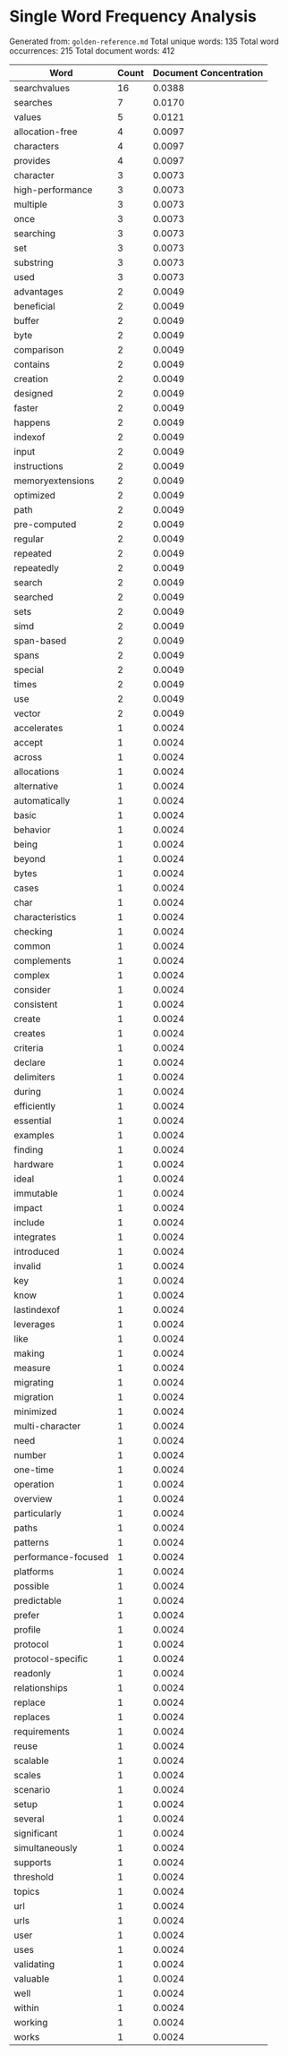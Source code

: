 # Single Word Frequency Analysis

Generated from: `golden-reference.md`
Total unique words: 135
Total word occurrences: 215
Total document words: 412

| Word | Count | Document Concentration |
|------|-------|------------------------|
| searchvalues | 16 | 0.0388 |
| searches | 7 | 0.0170 |
| values | 5 | 0.0121 |
| allocation-free | 4 | 0.0097 |
| characters | 4 | 0.0097 |
| provides | 4 | 0.0097 |
| character | 3 | 0.0073 |
| high-performance | 3 | 0.0073 |
| multiple | 3 | 0.0073 |
| once | 3 | 0.0073 |
| searching | 3 | 0.0073 |
| set | 3 | 0.0073 |
| substring | 3 | 0.0073 |
| used | 3 | 0.0073 |
| advantages | 2 | 0.0049 |
| beneficial | 2 | 0.0049 |
| buffer | 2 | 0.0049 |
| byte | 2 | 0.0049 |
| comparison | 2 | 0.0049 |
| contains | 2 | 0.0049 |
| creation | 2 | 0.0049 |
| designed | 2 | 0.0049 |
| faster | 2 | 0.0049 |
| happens | 2 | 0.0049 |
| indexof | 2 | 0.0049 |
| input | 2 | 0.0049 |
| instructions | 2 | 0.0049 |
| memoryextensions | 2 | 0.0049 |
| optimized | 2 | 0.0049 |
| path | 2 | 0.0049 |
| pre-computed | 2 | 0.0049 |
| regular | 2 | 0.0049 |
| repeated | 2 | 0.0049 |
| repeatedly | 2 | 0.0049 |
| search | 2 | 0.0049 |
| searched | 2 | 0.0049 |
| sets | 2 | 0.0049 |
| simd | 2 | 0.0049 |
| span-based | 2 | 0.0049 |
| spans | 2 | 0.0049 |
| special | 2 | 0.0049 |
| times | 2 | 0.0049 |
| use | 2 | 0.0049 |
| vector | 2 | 0.0049 |
| accelerates | 1 | 0.0024 |
| accept | 1 | 0.0024 |
| across | 1 | 0.0024 |
| allocations | 1 | 0.0024 |
| alternative | 1 | 0.0024 |
| automatically | 1 | 0.0024 |
| basic | 1 | 0.0024 |
| behavior | 1 | 0.0024 |
| being | 1 | 0.0024 |
| beyond | 1 | 0.0024 |
| bytes | 1 | 0.0024 |
| cases | 1 | 0.0024 |
| char | 1 | 0.0024 |
| characteristics | 1 | 0.0024 |
| checking | 1 | 0.0024 |
| common | 1 | 0.0024 |
| complements | 1 | 0.0024 |
| complex | 1 | 0.0024 |
| consider | 1 | 0.0024 |
| consistent | 1 | 0.0024 |
| create | 1 | 0.0024 |
| creates | 1 | 0.0024 |
| criteria | 1 | 0.0024 |
| declare | 1 | 0.0024 |
| delimiters | 1 | 0.0024 |
| during | 1 | 0.0024 |
| efficiently | 1 | 0.0024 |
| essential | 1 | 0.0024 |
| examples | 1 | 0.0024 |
| finding | 1 | 0.0024 |
| hardware | 1 | 0.0024 |
| ideal | 1 | 0.0024 |
| immutable | 1 | 0.0024 |
| impact | 1 | 0.0024 |
| include | 1 | 0.0024 |
| integrates | 1 | 0.0024 |
| introduced | 1 | 0.0024 |
| invalid | 1 | 0.0024 |
| key | 1 | 0.0024 |
| know | 1 | 0.0024 |
| lastindexof | 1 | 0.0024 |
| leverages | 1 | 0.0024 |
| like | 1 | 0.0024 |
| making | 1 | 0.0024 |
| measure | 1 | 0.0024 |
| migrating | 1 | 0.0024 |
| migration | 1 | 0.0024 |
| minimized | 1 | 0.0024 |
| multi-character | 1 | 0.0024 |
| need | 1 | 0.0024 |
| number | 1 | 0.0024 |
| one-time | 1 | 0.0024 |
| operation | 1 | 0.0024 |
| overview | 1 | 0.0024 |
| particularly | 1 | 0.0024 |
| paths | 1 | 0.0024 |
| patterns | 1 | 0.0024 |
| performance-focused | 1 | 0.0024 |
| platforms | 1 | 0.0024 |
| possible | 1 | 0.0024 |
| predictable | 1 | 0.0024 |
| prefer | 1 | 0.0024 |
| profile | 1 | 0.0024 |
| protocol | 1 | 0.0024 |
| protocol-specific | 1 | 0.0024 |
| readonly | 1 | 0.0024 |
| relationships | 1 | 0.0024 |
| replace | 1 | 0.0024 |
| replaces | 1 | 0.0024 |
| requirements | 1 | 0.0024 |
| reuse | 1 | 0.0024 |
| scalable | 1 | 0.0024 |
| scales | 1 | 0.0024 |
| scenario | 1 | 0.0024 |
| setup | 1 | 0.0024 |
| several | 1 | 0.0024 |
| significant | 1 | 0.0024 |
| simultaneously | 1 | 0.0024 |
| supports | 1 | 0.0024 |
| threshold | 1 | 0.0024 |
| topics | 1 | 0.0024 |
| url | 1 | 0.0024 |
| urls | 1 | 0.0024 |
| user | 1 | 0.0024 |
| uses | 1 | 0.0024 |
| validating | 1 | 0.0024 |
| valuable | 1 | 0.0024 |
| well | 1 | 0.0024 |
| within | 1 | 0.0024 |
| working | 1 | 0.0024 |
| works | 1 | 0.0024 |
